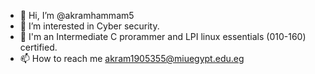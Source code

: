 - 👋 Hi, I’m @akramhammam5
- 👀 I’m interested in Cyber security.
- 🌱 I'm an Intermediate C prorammer and LPI linux essentials (010-160) certified.
- 📫 How to reach me akram1905355@miuegypt.edu.eg

<!---
akramhammam5/akramhammam5 is a ✨ special ✨ repository because its `README.md` (this file) appears on your GitHub profile.
You can click the Preview link to take a look at your changes.
--->
